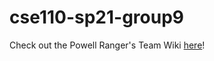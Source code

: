 # cse110-sp21-group9
Check out the Powell Ranger's Team Wiki [here](https://github.com/cse110-fall21-group9/cse110-fa21-group9/blob/main/admin/team.md)!
